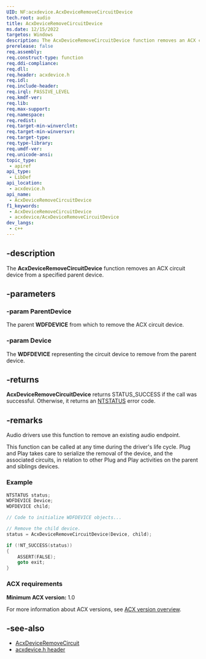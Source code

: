 ```yaml
---
UID: NF:acxdevice.AcxDeviceRemoveCircuitDevice
tech.root: audio
title: AcxDeviceRemoveCircuitDevice
ms.date: 12/15/2022
targetos: Windows
description: The AcxDeviceRemoveCircuitDevice function removes an ACX circuit device from a specified parent device.
prerelease: false
req.assembly: 
req.construct-type: function
req.ddi-compliance: 
req.dll: 
req.header: acxdevice.h
req.idl: 
req.include-header: 
req.irql: PASSIVE_LEVEL
req.kmdf-ver: 
req.lib: 
req.max-support: 
req.namespace: 
req.redist: 
req.target-min-winverclnt: 
req.target-min-winversvr: 
req.target-type: 
req.type-library: 
req.umdf-ver: 
req.unicode-ansi: 
topic_type:
 - apiref
api_type:
 - LibDef
api_location:
 - acxdevice.h
api_name:
 - AcxDeviceRemoveCircuitDevice
f1_keywords:
 - AcxDeviceRemoveCircuitDevice
 - acxdevice/AcxDeviceRemoveCircuitDevice
dev_langs:
 - c++
---
```


## -description

The **AcxDeviceRemoveCircuitDevice** function removes an ACX circuit device from a specified parent device.

## -parameters

### -param ParentDevice

The parent **WDFDEVICE** from which to remove the ACX circuit device.

### -param Device

The **WDFDEVICE** representing the circuit device to remove from the parent device.

## -returns

**AcxDeviceRemoveCircuitDevice** returns STATUS_SUCCESS if the call was successful. Otherwise, it returns an [NTSTATUS](/windows-hardware/drivers/kernel/using-ntstatus-values) error code.

## -remarks

Audio drivers use this function to remove an existing audio endpoint.

This function can be called at any time during the driver's life cycle. Plug and Play takes care to serialize the removal of the device, and the associated circuits, in relation to other Plug and Play activities on the parent and siblings devices.

### Example

```cpp
NTSTATUS status;
WDFDEVICE Device;
WDFDEVICE child;

// Code to initialize WDFDEVICE objects...

// Remove the child device.
status = AcxDeviceRemoveCircuitDevice(Device, child);

if (!NT_SUCCESS(status)) 
{
    ASSERT(FALSE);
    goto exit;
}
```

### ACX requirements

**Minimum ACX version:** 1.0

For more information about ACX versions, see [ACX version overview](/windows-hardware/drivers/audio/acx-version-overview).

## -see-also

- [AcxDeviceRemoveCircuit](nf-acxdevice-acxdeviceremovecircuit.md)
- [acxdevice.h header](index.md)

